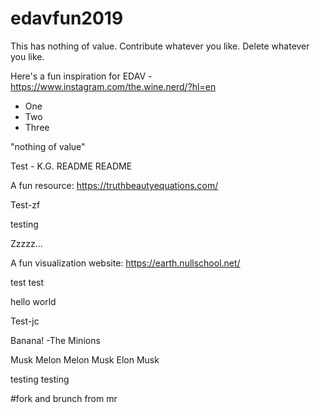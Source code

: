 # edavfun2019
This has nothing of value. Contribute whatever you like. Delete whatever you like.

Here's a fun inspiration for EDAV - https://www.instagram.com/the.wine.nerd/?hl=en

* One
* Two 
* Three

"nothing of value"

Test - K.G.
README README

A fun resource: https://truthbeautyequations.com/

Test-zf

testing

Zzzzz...


A fun visualization website: https://earth.nullschool.net/


test test


hello world

Test-jc

Banana! -The Minions


Musk Melon 
Melon Musk
Elon Musk

testing testing

#fork and brunch from mr

